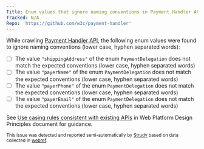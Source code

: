 ```yaml
---
Title: Enum values that ignore naming conventions in Payment Handler API
Tracked: N/A
Repo: 'https://github.com/w3c/payment-handler'
---
```


While crawling [Payment Handler API](https://w3c.github.io/payment-handler/), the following enum values were found to ignore naming conventions (lower case, hyphen separated words):
* [ ] The value `"shippingAddress"` of the enum `PaymentDelegation` does not match the expected conventions (lower case, hyphen separated words)
* [ ] The value `"payerName"` of the enum `PaymentDelegation` does not match the expected conventions (lower case, hyphen separated words)
* [ ] The value `"payerPhone"` of the enum `PaymentDelegation` does not match the expected conventions (lower case, hyphen separated words)
* [ ] The value `"payerEmail"` of the enum `PaymentDelegation` does not match the expected conventions (lower case, hyphen separated words)

See [Use casing rules consistent with existing APIs](https://w3ctag.github.io/design-principles/#casing-rules) in Web Platform Design Principles document for guidance.

<sub>This issue was detected and reported semi-automatically by [Strudy](https://github.com/w3c/strudy/) based on data collected in [webref](https://github.com/w3c/webref/).</sub>
